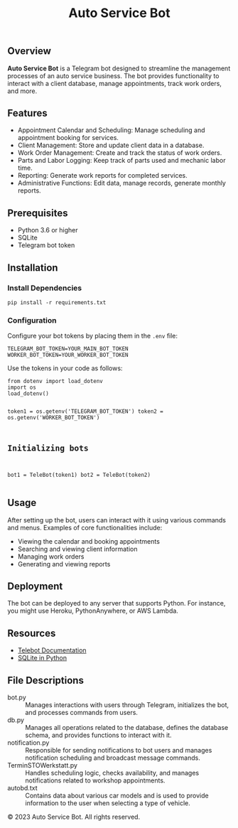 <!DOCTYPE html>
<html lang="en">
<head>

</head>
<body>
    <header>
        <h1>Auto Service Bot</h1>
    </header>
    <section>
        <h2>Overview</h2>
        <p>
            <strong>Auto Service Bot</strong> is a Telegram bot designed to streamline the management processes 
            of an auto service business. The bot provides functionality to interact with a client database, 
            manage appointments, track work orders, and more.
        </p>
    </section>
    <section>
        <h2>Features</h2>
        <ul>
            <li>Appointment Calendar and Scheduling: Manage scheduling and appointment booking for services.</li>
            <li>Client Management: Store and update client data in a database.</li>
            <li>Work Order Management: Create and track the status of work orders.</li>
            <li>Parts and Labor Logging: Keep track of parts used and mechanic labor time.</li>
            <li>Reporting: Generate work reports for completed services.</li>
            <li>Administrative Functions: Edit data, manage records, generate monthly reports.</li>
        </ul>
    </section>
    <section>
        <h2>Prerequisites</h2>
        <ul>
            <li>Python 3.6 or higher</li>
            <li>SQLite</li>
            <li>Telegram bot token</li>
        </ul>
    </section>
    <section>
        <h2>Installation</h2>
        <h3>Install Dependencies</h3>
        <pre><code>pip install -r requirements.txt</code></pre>
        <h3>Configuration</h3>
        <p>Configure your bot tokens by placing them in the <code>.env</code> file:</p>
        <pre><code>TELEGRAM_BOT_TOKEN=YOUR_MAIN_BOT_TOKEN
WORKER_BOT_TOKEN=YOUR_WORKER_BOT_TOKEN</code></pre>
        <p>Use the tokens in your code as follows:</p>
        <pre><code>from dotenv import load_dotenv
import os
load_dotenv()

token1 = os.getenv('TELEGRAM_BOT_TOKEN') 
token2 = os.getenv('WORKER_BOT_TOKEN')

# Initializing bots
bot1 = TeleBot(token1) 
bot2 = TeleBot(token2)</code></pre>
    </section>
    <section>
        <h2>Usage</h2>
        <p>
            After setting up the bot, users can interact with it using various commands and menus. 
            Examples of core functionalities include:
        </p>
        <ul>
            <li>Viewing the calendar and booking appointments</li>
            <li>Searching and viewing client information</li>
            <li>Managing work orders</li>
            <li>Generating and viewing reports</li>
        </ul>
    </section>
    <section>
        <h2>Deployment</h2>
        <p>
            The bot can be deployed to any server that supports Python. For instance, you might use Heroku, 
            PythonAnywhere, or AWS Lambda.
        </p>
    </section>
    <section>
        <h2>Resources</h2>
        <ul>
            <li><a href="https://github.com/eternnoir/pyTelegramBotAPI" target="_blank">Telebot Documentation</a></li>
            <li><a href="https://docs.python.org/3/library/sqlite3.html" target="_blank">SQLite in Python</a></li>
        </ul>
    </section>
    <section>
        <h2>File Descriptions</h2>
        <dl>
            <dt>bot.py</dt>
            <dd>Manages interactions with users through Telegram, initializes the bot, and processes commands from users.</dd>
            <dt>db.py</dt>
            <dd>Manages all operations related to the database, defines the database schema, and provides functions to interact with it.</dd>
            <dt>notification.py</dt>
            <dd>Responsible for sending notifications to bot users and manages notification scheduling and broadcast message commands.</dd>
            <dt>TerminSTOWerkstatt.py</dt>
            <dd>Handles scheduling logic, checks availability, and manages notifications related to workshop appointments.</dd>
            <dt>autobd.txt</dt>
            <dd>Contains data about various car models and is used to provide information to the user when selecting a type of vehicle.</dd>
        </dl>
    </section>
    <footer>
        <p>&copy; 2023 Auto Service Bot. All rights reserved.</p>
    </footer>
</body>
</html>

